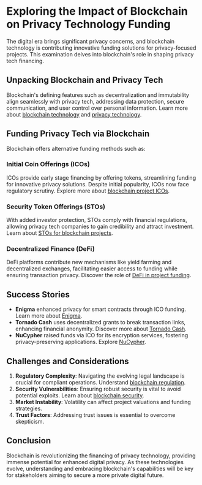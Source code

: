 # Exploring the Impact of Blockchain on Privacy Technology Funding

The digital era brings significant privacy concerns, and blockchain technology is contributing innovative funding solutions for privacy-focused projects. This examination delves into blockchain's role in shaping privacy tech financing.

## Unpacking Blockchain and Privacy Tech

Blockchain's defining features such as decentralization and immutability align seamlessly with privacy tech, addressing data protection, secure communication, and user control over personal information. Learn more about [blockchain technology](https://www.ibm.com/topics/what-is-blockchain) and [privacy technology](https://www.onelogin.com/learn/what-is-privacy-technology).

## Funding Privacy Tech via Blockchain

Blockchain offers alternative funding methods such as:

### Initial Coin Offerings (ICOs)
ICOs provide early stage financing by offering tokens, streamlining funding for innovative privacy solutions. Despite initial popularity, ICOs now face regulatory scrutiny. Explore more about [blockchain project ICOs](https://www.license-token.com/wiki/blockchain-project-ico).

### Security Token Offerings (STOs)
With added investor protection, STOs comply with financial regulations, allowing privacy tech companies to gain credibility and attract investment. Learn about [STOs for blockchain projects](https://www.license-token.com/wiki/st-os-for-blockchain-projects).

### Decentralized Finance (DeFi)
DeFi platforms contribute new mechanisms like yield farming and decentralized exchanges, facilitating easier access to funding while ensuring transaction privacy. Discover the role of [DeFi in project funding](https://www.license-token.com/wiki/decentralized-finance-for-project-funding).

## Success Stories 

- **Enigma** enhanced privacy for smart contracts through ICO funding. Learn more about [Enigma](https://www.enigma.com/).
- **Tornado Cash** uses decentralized grants to break transaction links, enhancing financial anonymity. Discover more about [Tornado Cash](https://tornado.cash/).
- **NuCypher** raised funds via ICO for its encryption services, fostering privacy-preserving applications. Explore [NuCypher](https://www.nucypher.com/).

## Challenges and Considerations

1. **Regulatory Complexity**: Navigating the evolving legal landscape is crucial for compliant operations. Understand [blockchain regulation](https://www.license-token.com/wiki/blockchain-regulation).
2. **Security Vulnerabilities**: Ensuring robust security is vital to avoid potential exploits. Learn about [blockchain security](https://www.license-token.com/wiki/blockchain-security).
3. **Market Instability**: Volatility can affect project valuations and funding strategies.
4. **Trust Factors**: Addressing trust issues is essential to overcome skepticism.

## Conclusion

Blockchain is revolutionizing the financing of privacy technology, providing immense potential for enhanced digital privacy. As these technologies evolve, understanding and embracing blockchain's capabilities will be key for stakeholders aiming to secure a more private digital future.